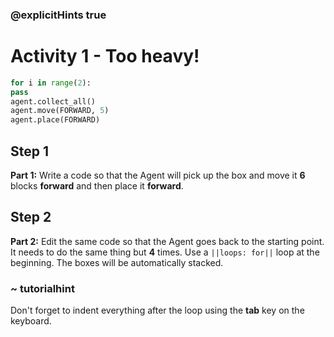 ### @explicitHints true
# Activity 1 -  Too heavy!

```python
for i in range(2):
pass
agent.collect_all()
agent.move(FORWARD, 5)
agent.place(FORWARD)
```

## Step 1
**Part 1:** Write a code so that the Agent will pick up the box and move it **6** blocks **forward** and then place it **forward**.

## Step 2
**Part 2:** Edit the same code so that the Agent goes back to the starting point. It needs to do the same thing but **4** times. Use a `||loops: for||` loop at the beginning. 
The boxes will be automatically stacked. 
### ~ tutorialhint 
Don't forget to indent everything after the loop using the **tab** key on the keyboard.
